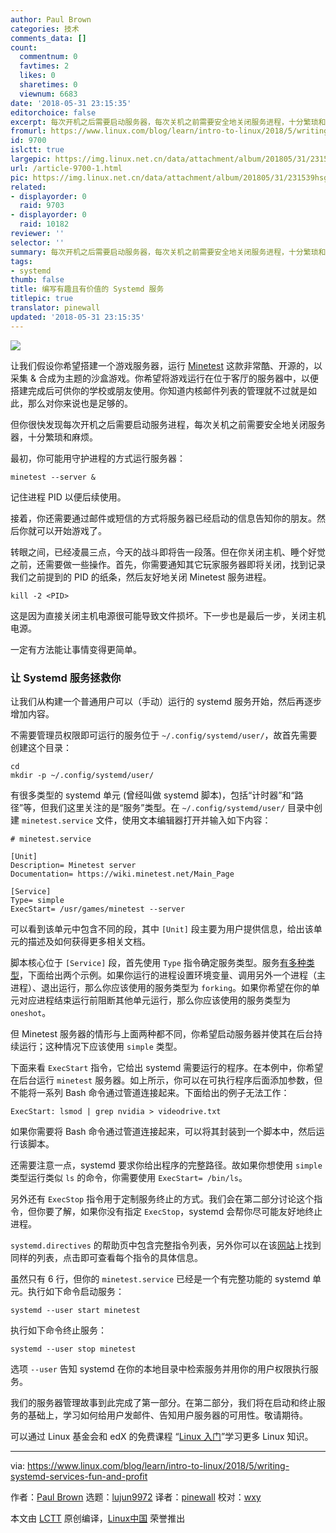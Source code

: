 ```yaml
---
author: Paul Brown
categories: 技术
comments_data: []
count:
  commentnum: 0
  favtimes: 2
  likes: 0
  sharetimes: 0
  viewnum: 6683
date: '2018-05-31 23:15:35'
editorchoice: false
excerpt: 每次开机之后需要启动服务器，每次关机之前需要安全地关闭服务进程，十分繁琐和麻烦。
fromurl: https://www.linux.com/blog/learn/intro-to-linux/2018/5/writing-systemd-services-fun-and-profit
id: 9700
islctt: true
largepic: https://img.linux.net.cn/data/attachment/album/201805/31/231539hsg1ybtwt09sb430.png
url: /article-9700-1.html
pic: https://img.linux.net.cn/data/attachment/album/201805/31/231539hsg1ybtwt09sb430.png.thumb.jpg
related:
- displayorder: 0
  raid: 9703
- displayorder: 0
  raid: 10182
reviewer: ''
selector: ''
summary: 每次开机之后需要启动服务器，每次关机之前需要安全地关闭服务进程，十分繁琐和麻烦。
tags:
- systemd
thumb: false
title: 编写有趣且有价值的 Systemd 服务
titlepic: true
translator: pinewall
updated: '2018-05-31 23:15:35'
---
```


![](/data/attachment/album/201805/31/231539hsg1ybtwt09sb430.png)


让我们假设你希望搭建一个游戏服务器，运行 [Minetest](https://www.minetest.net/) 这款非常酷、开源的，以采集 & 合成为主题的沙盒游戏。你希望将游戏运行在位于客厅的服务器中，以便搭建完成后可供你的学校或朋友使用。你知道内核邮件列表的管理就不过就是如此，那么对你来说也是足够的。


但你很快发现每次开机之后需要启动服务进程，每次关机之前需要安全地关闭服务器，十分繁琐和麻烦。


最初，你可能用守护进程的方式运行服务器：



```
minetest --server &

```

记住进程 PID 以便后续使用。


接着，你还需要通过邮件或短信的方式将服务器已经启动的信息告知你的朋友。然后你就可以开始游戏了。


转眼之间，已经凌晨三点，今天的战斗即将告一段落。但在你关闭主机、睡个好觉之前，还需要做一些操作。首先，你需要通知其它玩家服务器即将关闭，找到记录我们之前提到的 PID 的纸条，然后友好地关闭 Minetest 服务进程。



```
kill -2 <PID>

```

这是因为直接关闭主机电源很可能导致文件损坏。下一步也是最后一步，关闭主机电源。


一定有方法能让事情变得更简单。


### 让 Systemd 服务拯救你


让我们从构建一个普通用户可以（手动）运行的 systemd 服务开始，然后再逐步增加内容。


不需要管理员权限即可运行的服务位于 `~/.config/systemd/user/`，故首先需要创建这个目录：



```
cd
mkdir -p ~/.config/systemd/user/

```

有很多类型的 systemd 单元 (曾经叫做 systemd 脚本)，包括“计时器”和“路径”等，但我们这里关注的是“服务”类型。在 `~/.config/systemd/user/` 目录中创建 `minetest.service` 文件，使用文本编辑器打开并输入如下内容：



```
# minetest.service

[Unit]
Description= Minetest server
Documentation= https://wiki.minetest.net/Main_Page

[Service]
Type= simple
ExecStart= /usr/games/minetest --server

```

可以看到该单元中包含不同的段，其中 `[Unit]` 段主要为用户提供信息，给出该单元的描述及如何获得更多相关文档。


脚本核心位于 `[Service]` 段，首先使用 `Type` 指令确定服务类型。服务[有多种类型](http://man7.org/linux/man-pages/man5/systemd.service.5.html)，下面给出两个示例。如果你运行的进程设置环境变量、调用另外一个进程（主进程）、退出运行，那么你应该使用的服务类型为 `forking`。如果你希望在你的单元对应进程结束运行前阻断其他单元运行，那么你应该使用的服务类型为 `oneshot`。


但 Minetest 服务器的情形与上面两种都不同，你希望启动服务器并使其在后台持续运行；这种情况下应该使用 `simple` 类型。


下面来看 `ExecStart` 指令，它给出 systemd 需要运行的程序。在本例中，你希望在后台运行 `minetest` 服务器。如上所示，你可以在可执行程序后面添加参数，但不能将一系列 Bash 命令通过管道连接起来。下面给出的例子无法工作：



```
ExecStart: lsmod | grep nvidia > videodrive.txt

```

如果你需要将 Bash 命令通过管道连接起来，可以将其封装到一个脚本中，然后运行该脚本。


还需要注意一点，systemd 要求你给出程序的完整路径。故如果你想使用 `simple` 类型运行类似 `ls` 的命令，你需要使用 `ExecStart= /bin/ls`。


另外还有 `ExecStop` 指令用于定制服务终止的方式。我们会在第二部分讨论这个指令，但你要了解，如果你没有指定 `ExecStop`，systemd 会帮你尽可能友好地终止进程。


`systemd.directives` 的帮助页中包含完整指令列表，另外你可以在该[网站](http://man7.org/linux/man-pages/man7/systemd.directives.7.html)上找到同样的列表，点击即可查看每个指令的具体信息。


虽然只有 6 行，但你的 `minetest.service` 已经是一个有完整功能的 systemd 单元。执行如下命令启动服务：



```
systemd --user start minetest

```

执行如下命令终止服务：



```
systemd --user stop minetest

```

选项 `--user` 告知 systemd 在你的本地目录中检索服务并用你的用户权限执行服务。


我们的服务器管理故事到此完成了第一部分。在第二部分，我们将在启动和终止服务的基础上，学习如何给用户发邮件、告知用户服务器的可用性。敬请期待。


可以通过 Linux 基金会和 edX 的免费课程 “[Linux 入门](https://training.linuxfoundation.org/linux-courses/system-administration-training/introduction-to-linux)”学习更多 Linux 知识。




---


via: <https://www.linux.com/blog/learn/intro-to-linux/2018/5/writing-systemd-services-fun-and-profit>


作者：[Paul Brown](https://www.linux.com/users/bro66) 选题：[lujun9972](https://github.com/lujun9972) 译者：[pinewall](https://github.com/pinewall) 校对：[wxy](https://github.com/wxy)


本文由 [LCTT](https://github.com/LCTT/TranslateProject) 原创编译，[Linux中国](https://linux.cn/) 荣誉推出